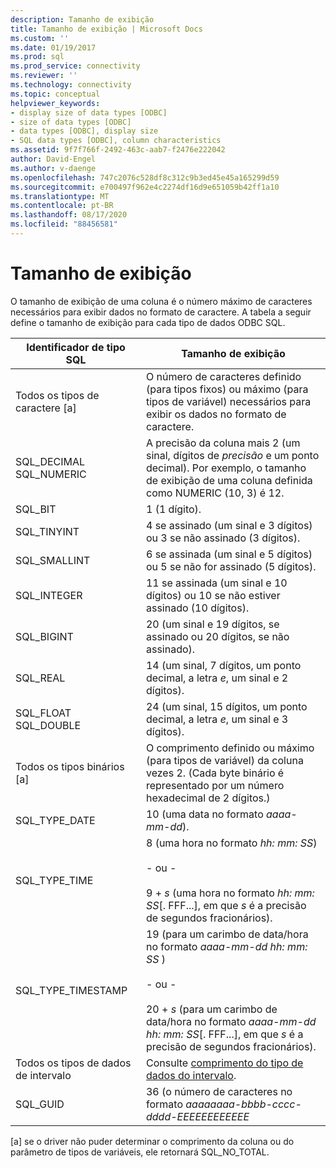 ```yaml
---
description: Tamanho de exibição
title: Tamanho de exibição | Microsoft Docs
ms.custom: ''
ms.date: 01/19/2017
ms.prod: sql
ms.prod_service: connectivity
ms.reviewer: ''
ms.technology: connectivity
ms.topic: conceptual
helpviewer_keywords:
- display size of data types [ODBC]
- size of data types [ODBC]
- data types [ODBC], display size
- SQL data types [ODBC], column characteristics
ms.assetid: 9f7f766f-2492-463c-aab7-f2476e222042
author: David-Engel
ms.author: v-daenge
ms.openlocfilehash: 747c2076c528df8c312c9b3ed45e45a165299d59
ms.sourcegitcommit: e700497f962e4c2274df16d9e651059b42ff1a10
ms.translationtype: MT
ms.contentlocale: pt-BR
ms.lasthandoff: 08/17/2020
ms.locfileid: "88456581"
---
```

# <a name="display-size"></a>Tamanho de exibição
O tamanho de exibição de uma coluna é o número máximo de caracteres necessários para exibir dados no formato de caractere. A tabela a seguir define o tamanho de exibição para cada tipo de dados ODBC SQL.  
  
|Identificador de tipo SQL|Tamanho de exibição|  
|-------------------------|------------------|  
|Todos os tipos de caractere [a]|O número de caracteres definido (para tipos fixos) ou máximo (para tipos de variável) necessários para exibir os dados no formato de caractere.|  
|SQL_DECIMAL SQL_NUMERIC|A precisão da coluna mais 2 (um sinal, dígitos de *precisão* e um ponto decimal). Por exemplo, o tamanho de exibição de uma coluna definida como NUMERIC (10, 3) é 12.|  
|SQL_BIT|1 (1 dígito).|  
|SQL_TINYINT|4 se assinado (um sinal e 3 dígitos) ou 3 se não assinado (3 dígitos).|  
|SQL_SMALLINT|6 se assinada (um sinal e 5 dígitos) ou 5 se não for assinado (5 dígitos).|  
|SQL_INTEGER|11 se assinada (um sinal e 10 dígitos) ou 10 se não estiver assinado (10 dígitos).|  
|SQL_BIGINT|20 (um sinal e 19 dígitos, se assinado ou 20 dígitos, se não assinado).|  
|SQL_REAL|14 (um sinal, 7 dígitos, um ponto decimal, a letra *e*, um sinal e 2 dígitos).|  
|SQL_FLOAT SQL_DOUBLE|24 (um sinal, 15 dígitos, um ponto decimal, a letra *e*, um sinal e 3 dígitos).|  
|Todos os tipos binários [a]|O comprimento definido ou máximo (para tipos de variável) da coluna vezes 2. (Cada byte binário é representado por um número hexadecimal de 2 dígitos.)|  
|SQL_TYPE_DATE|10 (uma data no formato *aaaa-mm-dd*).|  
|SQL_TYPE_TIME|8 (uma hora no formato *hh: mm: SS*)<br /><br /> - ou -<br /><br /> 9 + *s* (uma hora no formato *hh: mm: SS*[. FFF...], em que *s* é a precisão de segundos fracionários).|  
|SQL_TYPE_TIMESTAMP|19 (para um carimbo de data/hora no formato *aaaa-mm-dd hh: mm: SS* )<br /><br /> - ou -<br /><br /> 20 + *s* (para um carimbo de data/hora no formato *aaaa-mm-dd hh: mm: SS*[. FFF...], em que *s* é a precisão de segundos fracionários).|  
|Todos os tipos de dados de intervalo|Consulte [comprimento do tipo de dados do intervalo](../../../odbc/reference/appendixes/interval-data-type-length.md).|  
|SQL_GUID|36 (o número de caracteres no formato *aaaaaaaa-bbbb-cccc-dddd-EEEEEEEEEEEE*|  
  
 [a] se o driver não puder determinar o comprimento da coluna ou do parâmetro de tipos de variáveis, ele retornará SQL_NO_TOTAL.
